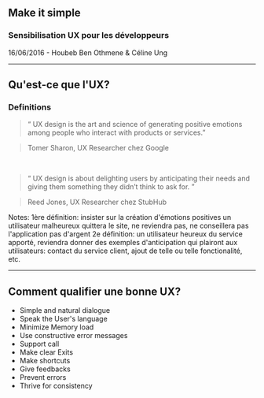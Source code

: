 ##  Make it simple
<!-- .slide:data-background="images/1.png" data-background-size="100%" -->

### Sensibilisation UX pour les développeurs
<!-- .element: style="color: pink;" -->

16/06/2016 - Houbeb Ben Othmene & Céline Ung


---
## Qu'est-ce que l'UX?
<!-- .slide: data-background="#222" -->




### Definitions

> “ UX design is the art and science
> of generating positive emotions among people
> who interact with products or services.”
<!-- .element: class="fragment quote" data-fragment-index="1" -->

> Tomer Sharon, UX Researcher chez Google <!-- .element: class="quote-author" -->
<!-- .element: class="fragment quote-author" data-fragment-index="1" -->

<br/>

> “ UX design is about delighting users by anticipating their needs
> and giving them something they didn’t think to ask for. ”
<!-- .element: class="fragment quote" data-fragment-index="2" -->

> Reed Jones, UX Researcher chez StubHub <!-- .element: class="quote-author" -->
<!-- .element: class="fragment quote-author" data-fragment-index="2" -->

Notes:
1ère définition: insister sur la création d'émotions positives
	un utilisateur malheureux quittera le site, ne reviendra pas, ne conseillera pas l'application
	pas d'argent
2e définition: 
	un utilisateur heureux du service apporté, reviendra
	donner des exemples d'anticipation qui plairont aux utilisateurs: contact du service client, ajout de telle ou telle fonctionalité, etc.


---
## Comment qualifier une bonne UX?

- Simple and natural dialogue
- Speak the User's language
- Minimize Memory load
- Use constructive error messages
- Support call
- Make clear Exits
- Make shortcuts
- Give feedbacks
- Prevent errors
- Thrive for consistency

